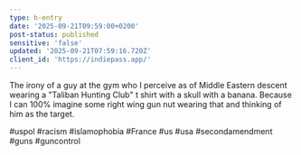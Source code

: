 ```yaml
---
type: h-entry
date: '2025-09-21T09:59:00+0200'
post-status: published
sensitive: 'false'
updated: '2025-09-21T07:59:16.720Z'
client_id: 'https://indiepass.app/'
---
```

The irony of a guy at the gym who I perceive as of Middle Eastern descent wearing a "Taliban Hunting Club" t shirt with a skull with a banana. Because I can 100% imagine some right wing gun nut wearing that and thinking of him as the target. 

#uspol #racism #islamophobia #France #us #usa #secondamendment #guns #guncontrol
